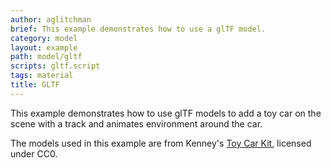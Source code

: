 ```yaml
---
author: aglitchman
brief: This example demonstrates how to use a glTF model.
category: model
layout: example
path: model/gltf
scripts: gltf.script
tags: material
title: GLTF
---
```



This example demonstrates how to use glTF models to add a toy car on the scene with a track and animates environment around the car.

The models used in this example are from Kenney's [Toy Car Kit](https://kenney.nl/assets/toy-car-kit), licensed under CC0.
